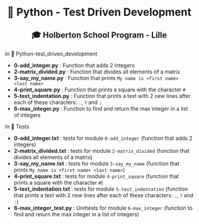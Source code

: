 # <p align="center">🐍 Python - Test Driven Development</p>
## <p align="center">🎓 Holberton School Program - Lille</p>

In 📂 Python-test_driven_development

- **0-add_integer.py** : Function that adds 2 integers
- **2-matrix_divided.py** : Function that divides all elements of a matrix
- **3-say_my_name.py** : Function that prints `My name is <first name> <last name>`
- **4-print_square.py** : Function that prints a square with the character `#`
- **5-text_indentation.py** : Function that prints a text with 2 new lines after each of these characters: `.`, `?` and `:`
- **6-max_integer.py** : Function to find and return the max integer in a list of integers


In 📂 Tests

- **0-add_integer.txt** : tests for module `0-add_integer` (function that adds 2 integers)
- **2-matrix_divided.txt** : tests for module `2-matrix_divided` (function that divides all elements of a matrix)
- **3-say_my_name.txt** : tests for module `3-say_my_name` (function that prints `My name is <first name> <last name>`)
- **4-print_square.txt** : tests for module `4-print_square` (function that prints a square with the character `#`)
- **5-text_indentation.txt** : tests for module `5-text_indentation` (function that prints a text with 2 new lines after each of these characters: `.`, `?` and `:`)
- **6-max_integer_test.py** : Unittests for module `6-max_integer` (function to find and return the max integer in a list of integers)
